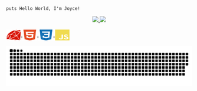 ```

puts Hello World, I'm Joyce!

```


<div align="center">
  <a href="https://github.com/joyce-caroline">
  <img img width="450px" align =" center " src="https://github-readme-stats.vercel.app/api?username=joyce-caroline&show_icons=true&theme=omni&include_all_commits=true&count_private=true"/>
  <img img width="450px" height:"200px" align =" center " src="https://github-readme-stats.vercel.app/api/top-langs/?username=joyce-caroline&layout=compact&langs_count=7&theme=omni"/>
</div>
  <div style="display: inline_block"><br>
  <img align="center" alt="Ruby" height="30" width="40" src="https://raw.githubusercontent.com/devicons/devicon/master/icons/ruby/ruby-plain.svg">
  <img align="center" alt="html" height="30" width="40" src="https://raw.githubusercontent.com/devicons/devicon/master/icons/html5/html5-plain.svg">
  <img align="center" alt="css" height="30" width="40" src="https://raw.githubusercontent.com/devicons/devicon/master/icons/css3/css3-plain.svg">
  <img align="center" alt="Js" height="30" width="40" src="https://raw.githubusercontent.com/devicons/devicon/master/icons/javascript/javascript-plain.svg">
</div>
 
  
![](https://github.com/joyce-caroline/joyce-caroline/blob/output/github-contribution-grid-snake-dark.svg)  

  
  
  
  
